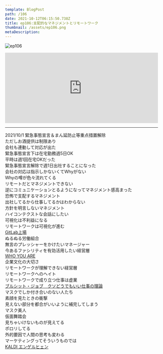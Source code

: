 ```yaml
---
template: BlogPost
path: /106
date: 2021-10-12T06:15:50.738Z
title: ep106:支配的なマネジメントとリモートワーク
thumbnail: /assets/ep106.png
metaDescription:
---
```

![ep106](/assets/ep106.png)

<iframe src="https://open.spotify.com/embed/episode/3tL7rnuXR8vAu03Ff4LXhX" width="100%" height="232" frameBorder="0" allowfullscreen="" allow="autoplay; clipboard-write; encrypted-media; fullscreen; picture-in-picture"></iframe>

***

2021/10/1 緊急事態宣言＆まん延防止等重点措置解除  
ただしお酒提供は制限あり  
会社も連動して対応が出た  
緊急事態宣言下は在宅勤務週5日OK  
平時は週1回在宅OKだった  
緊急事態宣言解除で週1日出社することになった  
会社の対応は指示しかないくてWhyがない  
Whyの噂が色々流れてくる  
リモートだとマネジメントできない  
逆にコミュニケーションとるようになってマネジメント感高まった  
恐怖で支配するマネジメント  
出社してるから仕事してるかはわからない  
方針を明言しないマネジメント  
ハイコンテクストな会話にしたい  
可視化は不利益になる  
リモートワークは可視化が進む  
[GitLab上場](https://www.sec.gov/Archives/edgar/data/0001653482/000162828021018818/gitlab-sx1.htm)  
ぬるぬる労働組合  
無言のプレッシャーをかけたいマネージャー  
今あるファシリティを有効活用したい経営層  
[WHO YOU ARE](https://amzn.to/3vSU6Fy)  
企業文化の大切さ  
リモートワークが理解できない経営層  
リモートワークへのヘイト  
リモートワークで成り立つ仕事は虚業  
[ブルシット・ジョブ　クソどうでもいい仕事の理論](https://amzn.to/3GwXLxC)  
マスクでしか付き合いのない人たち  
素顔を見たときの衝撃  
見えない部分を都合がいいように補完してしまう  
マスク美人  
仮面舞踏会  
見ちゃいけないものが見えてる  
ポロリしてる  
外的要因で人間の思考も変わる  
マーケティングってそういうものでは  
[KALDI エンゲルヒェン](https://www.kaldi.co.jp/ec/pro/disp/1/4560148209278)  



